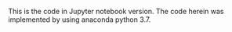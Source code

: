 This is the code in Jupyter notebook version. The code herein was implemented by using anaconda python 3.7.
